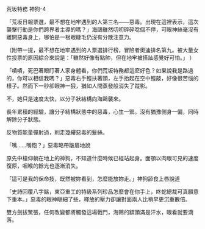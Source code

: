 荒坂特務 神狗-4

「荒坂日報票選，最不想在地牢遇到的人第三名——惡毒。出現在這裡表示，這次襲擊行動是你們跨界者主導的嗎？」海鷗雖然叨叨碎碎唸個不停，可眼神絲毫沒有離開惡毒身上，哪怕是一根眼睫毛仍沒有分散注意力。

（附帶一提，最不想在地牢遇到的人票選排行榜，冒險者奧迪排名第九。被大量女性投票的原因綜合來說是：「雖然好像有點帥，但在地牢被搭訕感覺好可怕。」 ）

「嘖嘖，死巴著眼盯著人家身體看，你們荒坂特務都這麽好色？如果說我是路過的，你可以相信我嗎？」惡毒右手輕扶著頭，左手抬起在空中輕敲，好像很苦惱的樣子。然而下一秒卻眼神一狠，猶如人間蒸發般消失了蹤影。

不，她只是速度太快，以分子狀結構向海鷗襲來。

長年累積的經驗，讓分子結構狀態中的惡毒，心生一緊。沒有猶豫側身一偏，同時解除分子狀態。

反物質能量彈射過，削走幾縷惡毒的髮絲。

「嘴……嘴砲？」惡毒略帶皺眉地說

原先中槍仰躺在地上的神狗，不知道什麼時候已經站起身。面顎以肉眼可見的速度復原，咽喉的餘光也逐漸消失。

「這可是我的保命技，既然被妳看到，怎麼能放妳走。」神狗舔食上唇說道

「史詩回覆八字鬍，東亞重工的特級系列珍品怎麼會在你手上，咚蛇總裁可真願意下重本。」惡毒的眼神瞇細了些，釋放的壓力卻讓對面兩人比稍早更沉重數倍。

雙方劍拔駑張，任何改變都將觸發這場戰鬥，海鷗的額頭滿是汗水，眼看就要滴落。

